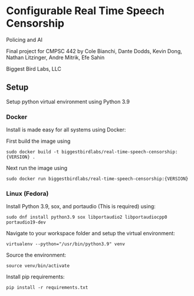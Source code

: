 # Configurable Real Time Speech Censorship
Policing and AI

Final project for CMPSC 442 by Cole Bianchi, Dante Dodds, Kevin Dong, Nathan Litzinger, Andre Mitrik, Efe Sahin

Biggest Bird Labs, LLC

## Setup

Setup python virtual environment using Python 3.9

### Docker
Install is made easy for all systems using Docker:

First build the image using

`sudo docker build -t biggestbirdlabs/real-time-speech-censorship:{VERSION} .`

Next run the image using

`sudo docker run biggestbirdlabs/real-time-speech-censorship:{VERSION}`

### Linux (Fedora)
Install Python 3.9, sox, and portaudio (This is required) using:

`sudo dnf install python3.9 sox libportaudio2 libportaudiocpp0 portaudio19-dev`

Navigate to your workspace folder and setup the virtual environment:

`virtualenv --python="/usr/bin/python3.9" venv`

Source the environment:

`source venv/bin/activate`

Install pip requirements:

`pip install -r requirements.txt`
